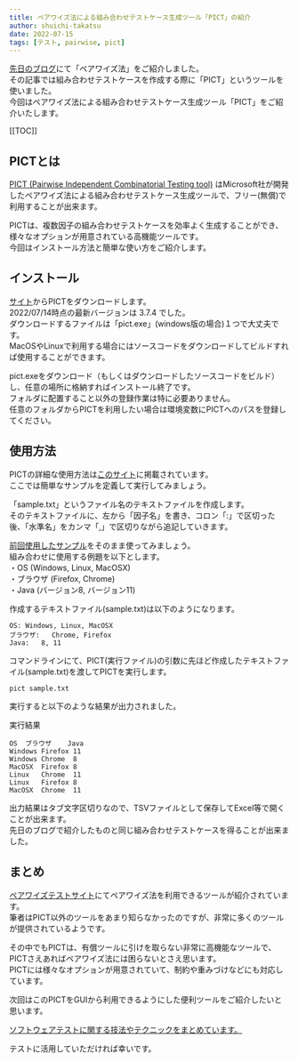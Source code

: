 ```yaml
---
title: ペアワイズ法による組み合わせテストケース生成ツール「PICT」の紹介
author: shuichi-takatsu
date: 2022-07-15
tags: [テスト, pairwise, pict]
---
```


[先日のブログ](/blogs/2022/07/11/pairwise-test/)にて「ペアワイズ法」をご紹介しました。  
その記事では組み合わせテストケースを作成する際に「PICT」というツールを使いました。  
今回はペアワイズ法による組み合わせテストケース生成ツール「PICT」をご紹介いたします。

[[TOC]]

## PICTとは

[PICT (Pairwise Independent Combinatorial Testing tool)](https://github.com/microsoft/pict) はMicrosoft社が開発したペアワイズ法による組み合わせテストケース生成ツールで、フリー(無償)で利用することが出来ます。  

PICTは、複数因子の組み合わせテストケースを効率よく生成することができ、様々なオプションが用意されている高機能ツールです。  
今回はインストール方法と簡単な使い方をご紹介します。

## インストール

[サイト](https://github.com/microsoft/pict/releases/)からPICTをダウンロードします。  
2022/07/14時点の最新バージョンは 3.7.4 でした。  
ダウンロードするファイルは「pict.exe」(windows版の場合)１つで大丈夫です。  
MacOSやLinuxで利用する場合にはソースコードをダウンロードしてビルドすれば使用することができます。

pict.exeをダウンロード（もしくはダウンロードしたソースコードをビルド）し、任意の場所に格納すればインストール終了です。  
フォルダに配置すること以外の登録作業は特に必要ありません。  
任意のフォルダからPICTを利用したい場合は環境変数にPICTへのパスを登録してください。

## 使用方法

PICTの詳細な使用方法は[このサイト](https://github.com/Microsoft/pict/blob/main/doc/pict.md)に掲載されています。  
ここでは簡単なサンプルを定義して実行してみましょう。

「sample.txt」というファイル名のテキストファイルを作成します。  
そのテキストファイルに、左から「因子名」を書き、コロン「:」で区切った後、「水準名」をカンマ「,」で区切りながら追記していきます。

[前回使用したサンプル](/blogs/2022/07/11/pairwise-test/)をそのまま使ってみましょう。  
組み合わせに使用する例題を以下とします。  
・OS (Windows, Linux, MacOSX)  
・ブラウザ (Firefox, Chrome)  
・Java (バージョン8, バージョン11)  

作成するテキストファイル(sample.txt)は以下のようになります。  
```text
OS:	Windows, Linux, MacOSX
ブラウザ:	Chrome, Firefox
Java:	8, 11
```

コマンドラインにて、PICT(実行ファイル)の引数に先ほど作成したテキストファイル(sample.txt)を渡してPICTを実行します。

```shell
pict sample.txt
```

実行すると以下のような結果が出力されました。

実行結果
```shell
OS	ブラウザ	Java
Windows	Firefox	11
Windows	Chrome	8
MacOSX	Firefox	8
Linux	Chrome	11
Linux	Firefox	8
MacOSX	Chrome	11
```

出力結果はタブ文字区切りなので、TSVファイルとして保存してExcel等で開くことが出来ます。  
先日のブログで紹介したものと同じ組み合わせテストケースを得ることが出来ました。

## まとめ

[ペアワイズテストサイト](https://www.pairwise.org/tools.html)にてペアワイズ法を利用できるツールが紹介されています。  
筆者はPICT以外のツールをあまり知らなかったのですが、非常に多くのツールが提供されているようです。  

その中でもPICTは、有償ツールに引けを取らない非常に高機能なツールで、PICTさえあればペアワイズ法には困らないとさえ思います。  
PICTには様々なオプションが用意されていて、制約や重みづけなどにも対応しています。  

次回はこのPICTをGUIから利用できるようにした便利ツールをご紹介したいと思います。

[ソフトウェアテストに関する技法やテクニックをまとめています。](/testing/)

テストに活用していただければ幸いです。

